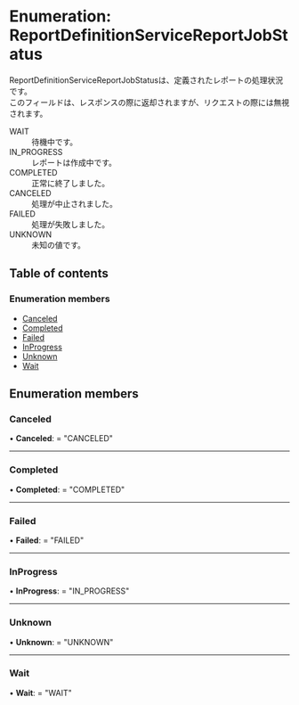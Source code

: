 # Enumeration: ReportDefinitionServiceReportJobStatus


<div lang=\"ja\"> ReportDefinitionServiceReportJobStatusは、定義されたレポートの処理状況です。<br> このフィールドは、レスポンスの際に返却されますが、リクエストの際には無視されます。 </div>  <dl class=term>   <dt class=\"term__item\">WAIT</dt>   <dd class=\"term__desc\"><span lang=\"ja\">待機中です。</span></dd>   <dt class=\"term__item\">IN_PROGRESS</dt>   <dd class=\"term__desc\"><span lang=\"ja\">レポートは作成中です。</span></dd>   <dt class=\"term__item\">COMPLETED</dt>   <dd class=\"term__desc\"><span lang=\"ja\">正常に終了しました。</span></dd>   <dt class=\"term__item\">CANCELED</dt>   <dd class=\"term__desc\"><span lang=\"ja\">処理が中止されました。</span></dd>   <dt class=\"term__item\">FAILED</dt>   <dd class=\"term__desc\"><span lang=\"ja\">処理が失敗しました。</span></dd>   <dt class=\"term__item\">UNKNOWN</dt>   <dd class=\"term__desc\"><span lang=\"ja\">未知の値です。</span></dd> </dl>

## Table of contents

### Enumeration members

- [Canceled](reportdefinitionservicereportjobstatus.md#canceled)
- [Completed](reportdefinitionservicereportjobstatus.md#completed)
- [Failed](reportdefinitionservicereportjobstatus.md#failed)
- [InProgress](reportdefinitionservicereportjobstatus.md#inprogress)
- [Unknown](reportdefinitionservicereportjobstatus.md#unknown)
- [Wait](reportdefinitionservicereportjobstatus.md#wait)

## Enumeration members

### Canceled

• **Canceled**: = "CANCELED"

___

### Completed

• **Completed**: = "COMPLETED"

___

### Failed

• **Failed**: = "FAILED"

___

### InProgress

• **InProgress**: = "IN\_PROGRESS"

___

### Unknown

• **Unknown**: = "UNKNOWN"

___

### Wait

• **Wait**: = "WAIT"
